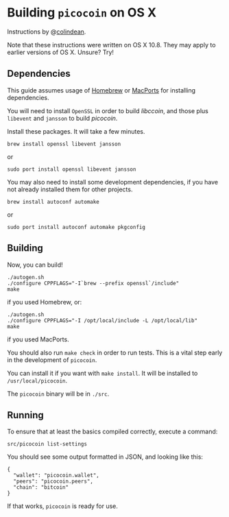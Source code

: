 Building `picocoin` on OS X
===========================

Instructions by @[colindean](http://github.com/colindean).

Note that these instructions were written on OS X 10.8. They may apply to 
earlier versions of OS X. Unsure? Try!

Dependencies
------------

This guide assumes usage of [Homebrew](http://mxcl.github.com/homebrew/) or
[MacPorts](http://www.marcports.org) for installing dependencies.

You will need to install `OpenSSL` in order to build *libccoin*, and
those plus `libevent` and `jansson` to build *picocoin*.

Install these packages. It will take a few minutes.

    brew install openssl libevent jansson

or

    sudo port install openssl libevent jansson

You may also need to install some development dependencies, if you have not
already installed them for other projects.

    brew install autoconf automake

or

    sudo port install autoconf automake pkgconfig

Building
--------

Now, you can build!

    ./autogen.sh
    ./configure CPPFLAGS="-I`brew --prefix openssl`/include"
    make

if you used Homebrew, or:

    ./autogen.sh
    ./configure CPPFLAGS="-I /opt/local/include -L /opt/local/lib"
    make

if you used MacPorts.

You should also run `make check` in order to run tests. This is a vital step
early in the development of `picocoin`.

You can install it if you want with `make install`. It will be installed to 
`/usr/local/picocoin`.

The `picocoin` binary will be in `./src`.

Running
-------

To ensure that at least the basics compiled correctly, execute a command:

    src/picocoin list-settings

You should see some output formatted in JSON, and looking like this:

    {
      "wallet": "picocoin.wallet",
      "peers": "picocoin.peers",
      "chain": "bitcoin"
    }

If that works, `picocoin` is ready for use.
